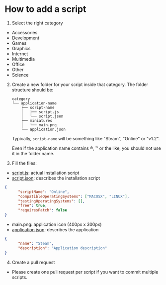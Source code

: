 # How to add a script
1. Select the right category
  * Accessories
  * Development
  * Games
  * Graphics
  * Internet
  * Multimedia
  * Office
  * Other
  * Science
  
2. Create a new folder for your script inside that category. The folder structure should be:
    ```
    category
    └── application-name
        ├── script-name
        │   ├── script.js
        │   └── script.json
        ├── miniatures
        │   └── main.png
        └── application.json
    ```

    Typically, `script-name` will be something like "Steam", "Online" or "v1.2".
    
    Even if the application name contains ®, ™ or the like, you should not use it in the folder name.

3. Fill the files:
  * [script.js](https://github.com/PlayOnLinux/Scripts/wiki/script.js): actual installation script
  * [script.json](https://github.com/PlayOnLinux/Scripts/wiki/script.json): describes the installation script
  ```json
  {
		"scriptName": "Online",
		"compatibleOperatingSystems": ["MACOSX", "LINUX"],
		"testingOperatingSystems": [],
		"free": true,
		"requiresPatch": false
  }
  ```
  * main.png: application icon (400px x 300px)
  * [application.json](https://github.com/PlayOnLinux/Scripts/wiki/application.json): describes the application
  ```json
  {
 		"name":	"Steam",
		"description": "Application description"
  }
  ```
  
  4. Create a pull request
  * Please create one pull request per script if you want to commit multiple scripts.
